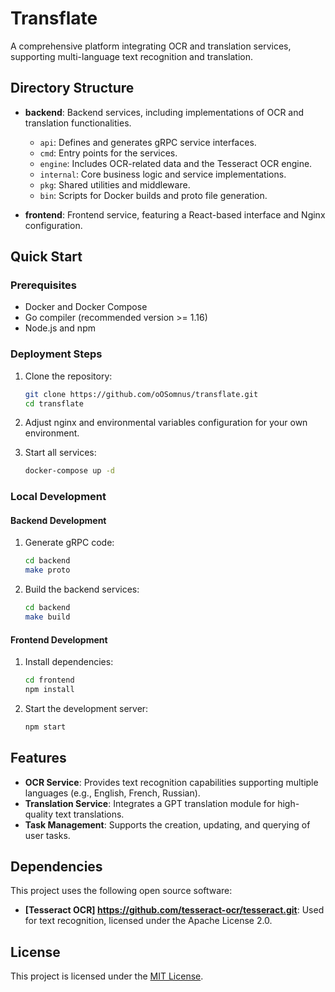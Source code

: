 # Transflate

A comprehensive platform integrating OCR and translation services, supporting multi-language text recognition and translation.

## Directory Structure

- **backend**: Backend services, including implementations of OCR and translation functionalities.
    - `api`: Defines and generates gRPC service interfaces.
    - `cmd`: Entry points for the services.
    - `engine`: Includes OCR-related data and the Tesseract OCR engine.
    - `internal`: Core business logic and service implementations.
    - `pkg`: Shared utilities and middleware.
    - `bin`: Scripts for Docker builds and proto file generation.

- **frontend**: Frontend service, featuring a React-based interface and Nginx configuration.
## Quick Start

### Prerequisites

- Docker and Docker Compose
- Go compiler (recommended version >= 1.16)
- Node.js and npm

### Deployment Steps

1. Clone the repository:
   ```bash
   git clone https://github.com/oOSomnus/transflate.git
   cd transflate
   ```

2. Adjust nginx and environmental variables configuration for your own environment.

3. Start all services:
   ```bash
   docker-compose up -d
   ```

### Local Development

#### Backend Development

1. Generate gRPC code:
   ```bash
   cd backend
   make proto
   ```

2. Build the backend services:
   ```bash
   cd backend
   make build
   ```

#### Frontend Development

1. Install dependencies:
   ```bash
   cd frontend
   npm install
   ```

2. Start the development server:
   ```bash
   npm start
   ```

## Features

- **OCR Service**: Provides text recognition capabilities supporting multiple languages (e.g., English, French, Russian).
- **Translation Service**: Integrates a GPT translation module for high-quality text translations.
- **Task Management**: Supports the creation, updating, and querying of user tasks.

## Dependencies

This project uses the following open source software:
- **[Tesseract OCR] https://github.com/tesseract-ocr/tesseract.git**: Used for text recognition, licensed under the Apache License 2.0.

## License

This project is licensed under the [MIT License](./LICENSE).

